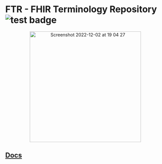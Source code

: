 # FTR - FHIR Terminology Repository ![test badge](https://github.com/HealthSamurai/ftr/actions/workflows/main.yml/badge.svg)

<p align="center">
<img width="350" alt="Screenshot 2022-12-02 at 19 04 27" src="https://user-images.githubusercontent.com/43912637/205357549-3f213ab5-ae3a-40d3-bd87-3ca333965ba6.png"> 
</p>

## [Docs](https://docs.aidbox.app/terminology/fhir-terminology-repository/ftr-specification)

